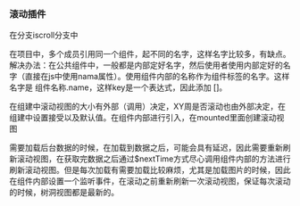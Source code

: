 ### 滚动插件

在分支iscroll分支中

在项目中，多个成员引用同一个组件，起不同的名字，这样名字比较多，有缺点。解决办法：在公共组件中，一般都是内部定好名字，然后使用者使用内部定好的名字（直接在js中使用nama属性）。使用组件内部的名称作为组件标签的名字。这样名字是 组件名称.name，这样key是一个表达式，因此添加 []。

在组建中滚动视图的大小有外部（调用）决定，XY周是否滚动也由外部决定，在组建中设置接受以及默认值。在组件内部进行引入，在mounted里面创建滚动视图



需要加载后台数据的时候，在加载到数据之后，可能会具有延迟，因此需要重新刷新滚动视图，在获取完数据之后通过$nextTime方式尽心调用组件内部的方法进行刷新滚动视图。但是每次加载有需要加载比较麻烦，尤其是加载图片的时候，因此在组件内部设置一个监听事件，在滚动之前重新刷新一次滚动视图，保证每次滚动的时候，树洞视图都是最新的。